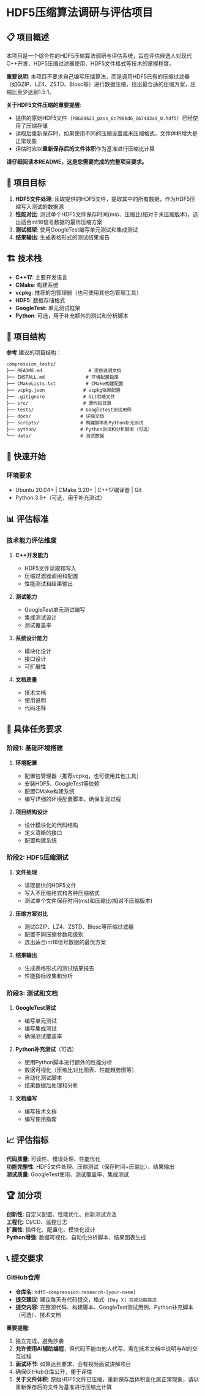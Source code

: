 # HDF5压缩算法调研与评估项目

## 📋 项目概述

本项目是一个综合性的HDF5压缩算法调研与评估系统，旨在评估候选人对现代C++开发、HDF5压缩过滤器使用、HDF5文件格式等技术的掌握程度。

**重要说明**: 本项目不要求自己编写压缩算法，而是调用HDF5已有的压缩过滤器（如GZIP、LZ4、ZSTD、Blosc等）进行数据压缩，找出最合适的压缩方案，压缩比至少达到1.5:1。

**关于HDF5文件压缩的重要提醒**: 
- 提供的原始HDF5文件（`PBG08621_pass_6c7986d6_167483a9_0.hdf5`）已经使用了压缩存储
- 读取后重新保存时，如果使用不同的压缩设置或未压缩格式，文件体积增大是正常现象
- 评估时应以**重新保存后的文件体积**作为基准进行压缩比计算

**请仔细阅读本README，这是您需要完成的完整项目要求。**

## 🎯 项目目标

1. **HDF5文件处理**: 读取提供的HDF5文件，提取其中的所有数据，作为HDF5压缩写入测试的数据源
2. **性能对比**: 测试单个HDF5文件保存时间(ms)、压缩比(相对于未压缩版本)，选出适合int16信号数据的最优压缩方案
3. **测试框架**: 使用GoogleTest编写单元测试和集成测试
4. **结果输出**: 生成表格形式的测试结果报告

## 🏗️ 技术栈

- **C++17**: 主要开发语言
- **CMake**: 构建系统
- **vcpkg**: 推荐的包管理器（也可使用其他包管理工具）
- **HDF5**: 数据存储格式
- **GoogleTest**: 单元测试框架
- **Python**: 可选，用于补充额外的测试和分析脚本

## 📁 项目结构

**参考** 建议的项目结构：

```
compression_tests/
├── README.md                 # 项目说明文档
├── INSTALL.md               # 环境配置指南
├── CMakeLists.txt           # CMake构建配置
├── vcpkg.json              # vcpkg依赖配置
├── .gitignore              # Git忽略文件
├── src/                    # 源代码目录
├── tests/                 # GoogleTest测试用例
├── docs/                  # 详细文档
├── scripts/               # 构建脚本和Python补充测试
├── python/                # Python测试和分析脚本（可选）
└── data/                  # 测试数据
```

## 🚀 快速开始

### 环境要求
- Ubuntu 20.04+ | CMake 3.20+ | C++17编译器 | Git
- Python 3.8+（可选，用于补充测试）


## 📊 评估标准

### 技术能力评估维度

1. **C++开发能力**
   - HDF5文件读取和写入
   - 压缩过滤器调用和配置
   - 性能测试和结果输出

2. **测试能力**
   - GoogleTest单元测试编写
   - 集成测试设计
   - 测试覆盖率

3. **系统设计能力**
   - 模块化设计
   - 接口设计
   - 可扩展性

4. **文档质量**
   - 技术文档
   - 使用说明
   - 代码注释

## 🎯 具体任务要求

### 阶段1: 基础环境搭建

1. **环境配置**
   - 配置包管理器（推荐vcpkg，也可使用其他工具）
   - 安装HDF5、GoogleTest等依赖
   - 配置CMake构建系统
   - 编写详细的环境配置脚本，确保复现过程

2. **项目结构设计**
   - 设计模块化的代码结构
   - 定义清晰的接口
   - 配置构建系统

### 阶段2: HDF5压缩测试

1. **文件处理**
   - 读取提供的HDF5文件
   - 写入不压缩格式和各种压缩格式
   - 测试单个文件保存时间(ms)和压缩比(相对不压缩版本)

2. **压缩方案对比**
   - 测试GZIP、LZ4、ZSTD、Blosc等压缩过滤器
   - 配置不同压缩参数和级别
   - 选出适合int16信号数据的最优方案

3. **结果输出**
   - 生成表格形式的测试结果报告
   - 性能指标收集和分析

### 阶段3: 测试和文档

1. **GoogleTest测试**
   - 编写单元测试
   - 编写集成测试
   - 确保测试覆盖率

2. **Python补充测试**（可选）
   - 使用Python脚本进行额外的性能分析
   - 数据可视化（压缩比对比图表、性能趋势图等）
   - 自动化测试脚本
   - 结果数据后处理和分析

3. **文档编写**
   - 编写技术文档
   - 编写使用指南

## 📈 评估指标

**代码质量**: 可读性、错误处理、性能优化  
**功能完整性**: HDF5文件处理、压缩测试（保存时间+压缩比）、结果输出  
**测试质量**: GoogleTest使用、测试覆盖率、集成测试

## 🏆 加分项

**创新性**: 自定义配置、性能优化、创新测试方法  
**工程化**: CI/CD、监控日志  
**扩展性**: 插件化、配置化、模块化设计  
**Python增强**: 数据可视化、自动化分析脚本、结果图表生成

## 📞 提交要求

### GitHub仓库
- **仓库名**: `hdf5-compression-research-[your-name]`
- **提交建议**: 建议每天有代码提交，格式: `[Day X] 完成功能描述`
- **提交内容**: 完整源代码、构建脚本、GoogleTest测试用例、Python补充脚本（可选）、技术文档

**重要提醒**: 
1. 独立完成，避免抄袭
2. **允许使用AI辅助编程**，但代码不能由他人代写，需在技术文档中说明与AI的交互过程
3. **面试环节**: 如果达到要求，会有视频面试讲解项目
4. 确保GitHub仓库公开，便于评估
5. **关于文件体积**: 原始HDF5文件已压缩，重新保存后体积变化属正常现象，请以重新保存后的文件为基准进行压缩比计算
